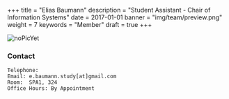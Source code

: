 +++
title = "Elias Baumann"
description = "Student Assistant - Chair of Information Systems"
date = 2017-01-01
banner = "img/team/preview.png"
weight = 7
keywords = "Member"
draft = true
+++


<!--more-->

![noPicYet](/blog/img/team/preview.png)



###  Contact

	Telephone: 
	Email: e.baumann.study[at]gmail.com
	Room:  SPA1, 324
	Office Hours: By Appointment
	
	

